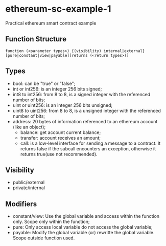 # ethereum-sc-example-1
Practical ethereum smart contract example

## Function Structure

```
function (<parameter types>) {(visibility) internal|external}
[pure|constant|view|payable][returns (<return types>)]
```

## Types

* bool: can be "true" or "false";
* int or int256: is an integer 256 bits signed;
* int8 to int256: from 8 to 8, is a signed integer with the referenced number of bits;
* uint or uint256: is an integer 256 bits unsigned;
* uint8 to uint256: from 8 to 8, is a unsigned integer with the referenced number of bits;
* address: 20 bytes of information referenced to an ethereum account (like an object);
  * balance: get account current balance;
  * transfer: account receives an amount;
  * call:  is a low-level interface for sending a message to a contract. It returns false if the subcall encounters an exception, otherwise it returns true(use not recommended).


## Visibility

* public/external
* private/internal

## Modifiers

* constant/view: Use the global variable and access within the function only. Scope only within the function;
* pure: Only access local variable do not access the global variable;
* payable: Modify the global variable (or) rewritte the global variable. Scope outside function used.
